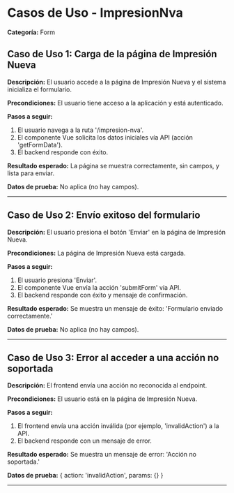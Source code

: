 # Casos de Uso - ImpresionNva

**Categoría:** Form

## Caso de Uso 1: Carga de la página de Impresión Nueva

**Descripción:** El usuario accede a la página de Impresión Nueva y el sistema inicializa el formulario.

**Precondiciones:**
El usuario tiene acceso a la aplicación y está autenticado.

**Pasos a seguir:**
1. El usuario navega a la ruta '/impresion-nva'.
2. El componente Vue solicita los datos iniciales vía API (acción 'getFormData').
3. El backend responde con éxito.

**Resultado esperado:**
La página se muestra correctamente, sin campos, y lista para enviar.

**Datos de prueba:**
No aplica (no hay campos).

---

## Caso de Uso 2: Envío exitoso del formulario

**Descripción:** El usuario presiona el botón 'Enviar' en la página de Impresión Nueva.

**Precondiciones:**
La página de Impresión Nueva está cargada.

**Pasos a seguir:**
1. El usuario presiona 'Enviar'.
2. El componente Vue envía la acción 'submitForm' vía API.
3. El backend responde con éxito y mensaje de confirmación.

**Resultado esperado:**
Se muestra un mensaje de éxito: 'Formulario enviado correctamente.'

**Datos de prueba:**
No aplica (no hay campos).

---

## Caso de Uso 3: Error al acceder a una acción no soportada

**Descripción:** El frontend envía una acción no reconocida al endpoint.

**Precondiciones:**
El usuario está en la página de Impresión Nueva.

**Pasos a seguir:**
1. El frontend envía una acción inválida (por ejemplo, 'invalidAction') a la API.
2. El backend responde con un mensaje de error.

**Resultado esperado:**
Se muestra un mensaje de error: 'Acción no soportada.'

**Datos de prueba:**
{ action: 'invalidAction', params: {} }

---

